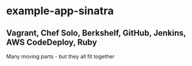 
example-app-sinatra
===================

Vagrant, Chef Solo, Berkshelf, GitHub, Jenkins, AWS CodeDeploy, Ruby
--------------------------------------------------------------------

Many moving parts - but they all fit together

